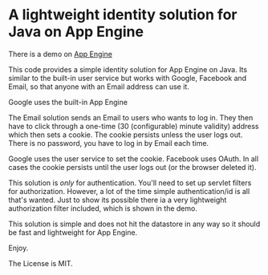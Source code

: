 # A lightweight identity solution for Java on App Engine

There is a demo on [App Engine](https://cilogi-liddemo.appspot.com)

This code provides a simple identity solution for App Engine on Java.
Its similar to the built-in user service but works with Google, Facebook
and  Email, so that anyone with an Email address can use it.

Google uses the built-in App Engine

The Email solution sends an Email to  users who wants to log in. They
then have to click through a one-time (30 (configurable) minute validity) address which then
sets a cookie.  The cookie persists unless the user logs out. There is no password,
you have to log in by Email each time.

Google uses the user service to set the cookie.  Facebook uses OAuth.  In all cases
the cookie persists until the user logs out (or the browser deleted it).

This solution is _only_ for authentication.  You'll need to set up servlet filters for
authorization. However, a lot of the time simple authentication/id is all that's wanted.
Just to show its possible there ia a very lightweight authorization filter included,
which is shown in the demo.

This solution is  simple and does not hit the datastore in any way so it should be
fast and lightweight for App Engine.

Enjoy.


The License is MIT.